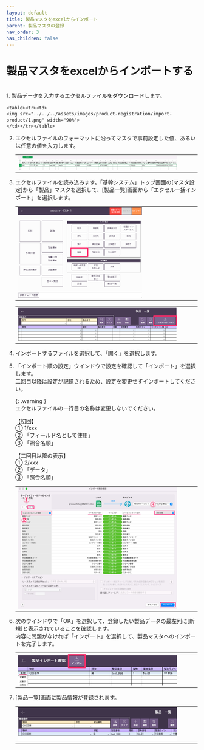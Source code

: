 ```yaml
---
layout: default
title: 製品マスタをexcelからインポート
parent: 製品マスタの登録
nav_order: 3
has_children: false
---
```


# 製品マスタをexcelからインポートする

<br>
1. 製品データを入力するエクセルファイルをダウンロードします。

    <table><tr><td>
    <img src="../../../assets/images/product-registration/import-product/1.png" width="90%">
    </td></tr></table>

2. エクセルファイルのフォーマットに沿ってマスタで事前設定した値、あるいは任意の値を入力します。

    <table><tr><td>
    <img src="../../../assets/images/product-registration/import-product/2.png" width="90%">
    </td></tr></table>

3. エクセルファイルを読み込みます。「基幹システム」トップ画面の[マスタ設定]から「製品」マスタを選択して、[製品一覧]画面から「エクセル一括インポート」を選択します。

    <table><tr><td>
    <img src="../../../assets/images/product-registration/import-product/3.png" width="70%">
    </td></tr></table>
    <table><tr><td>
    <img src="../../../assets/images/product-registration/import-product/4.png" width="90%">
    </td></tr></table>

4. インポートするファイルを選択して、「開く」を選択します。

5. 「インポート順の設定」ウインドウで設定を確認して「インポート」を選択します。  
    二回目以降は設定が記憶されるため、設定を変更せずインポートしてください。

    {: .warning }  
    エクセルファイルの一行目の名称は変更しないでください。

    【初回】  
    ① 1/xxx  
    ② 「フィールド名として使用」  
    ③ 「照合名順」  


    【二回目以降の表示】  
    ① 2/xxx  
    ② 「データ」  
    ③ 「照合名順」  

    <table><tr><td>
    <img src="../../../assets/images/product-registration/import-product/5.png" width="90%">
    </td></tr></table>

6. 次のウインドウで「OK」を選択して、登録したい製品データの最左列に[新規]と表示されていることを確認します。  
    内容に問題がなければ「インポート」を選択して、製品マスタへのインポートを完了します。

    <table><tr><td>
    <img src="../../../assets/images/product-registration/import-product/6.png" width="90%">
    </td></tr></table>

7. [製品一覧]画面に製品情報が登録されます。

    <table><tr><td>
    <img src="../../../assets/images/product-registration/import-product/7.png" width="90%">
    </td></tr></table>